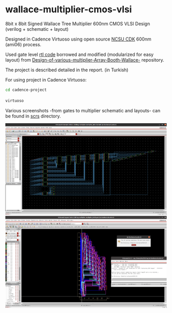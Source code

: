 # wallace-multiplier-cmos-vlsi
8bit x 8bit Signed Wallace Tree Multiplier 600nm CMOS VLSI Design (verilog + schematic + layout)

Designed in Cadence Virtuoso using open source [NCSU CDK](https://eda.ncsu.edu/ncsu-cdk) 600nm (ami06) process.

Used gate level [rtl code](https://github.com/celuk/Design-of-various-multiplier-Array-Booth-Wallace-/blob/master/Wallace%20Tree%20Multiplier/Wallace%20Tree%20multiplier.v) borrowed and modified (modularized for easy layout) from [Design-of-various-multiplier-Array-Booth-Wallace-](https://github.com/pareddy113/Design-of-various-multiplier-Array-Booth-Wallace-/blob/master/Wallace%20Tree%20Multiplier/Wallace%20Tree%20multiplier.v) repository.

The project is described detailed in the report. (in Turkish)

For using project in Cadence Virtuoso:

```bash
cd cadence-project

virtuoso
```

Various screenshots -from gates to multiplier schematic and layouts- can be found in [scrs](scrs) directory.

![schematic](scrs/m8x8_schematic.png)
![layout](scrs/m8x8_layout.png)

